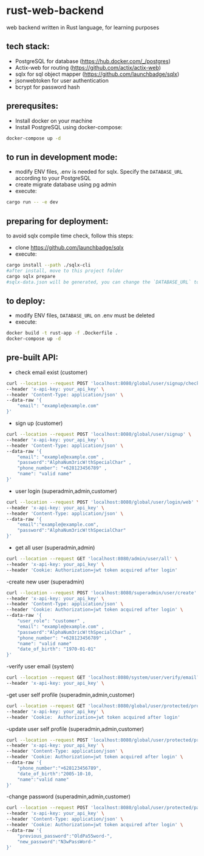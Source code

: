 # rust-web-backend
web backend written in Rust language, for learning purposes

## tech stack:
- PostgreSQL for database (https://hub.docker.com/_/postgres)
- Actix-web for routing (https://github.com/actix/actix-web)
- sqlx for sql object mapper (https://github.com/launchbadge/sqlx)
- jsonwebtoken for user authentication
- bcrypt for password hash

## prerequsites:
- Install docker on your machine
- Install PostgreSQL using docker-compose:
```bash
docker-compose up -d
```

## to run in development mode:
- modify ENV files, .env is needed for sqlx. Specify the `DATABASE_URL` according to your PostgreSQL
- create migrate database using pg admin
- execute:
```bash
cargo run -- -e dev
```

## preparing for deployment:
to avoid sqlx compile time check, follow this steps:
- clone https://github.com/launchbadge/sqlx
- execute:
```bash
cargo install --path ./sqlx-cli
#after install, move to this project folder
cargo sqlx prepare
#sqlx-data.json will be generated, you can change the `DATABASE_URL` to real address of the database when deployed
```

## to deploy:
- modify ENV files, `DATABASE_URL` on .env must be deleted 
- execute:
```bash
docker build -t rust-app -f .Dockerfile .
docker-compose up -d
```

## pre-built API:
- check email exist (customer)
```bash
curl --location --request POST 'localhost:8080/global/user/signup/check/email' \
--header 'x-api-key: your_api_key' \
--header 'Content-Type: application/json' \
--data-raw '{
    "email": "example@example.com"
}'
```

- sign up (customer)
```bash
curl --location --request POST 'localhost:8080/global/user/signup' \
--header 'x-api-key: your_api_key' \
--header 'Content-Type: application/json' \
--data-raw '{
    "email": "example@example.com" ,
    "password":"AlphaNum3ricW!thSpecialChar" ,
    "phone_number": "+628123456789" ,
    "name": "valid name"
}'
```

- user login (superadmin,admin,customer)
```bash
curl --location --request POST 'localhost:8080/global/user/login/web' \
--header 'x-api-key: your_api_key' \
--header 'Content-Type: application/json' \
--data-raw '{
    "email":"example@example.com",
    "password":"AlphaNum3ricW!thSpecialChar"
}'
```

- get all user (superadmin,admin)
```bash
curl --location --request GET 'localhost:8080/admin/user/all' \
--header 'x-api-key: your_api_key' \
--header 'Cookie: Authorization=jwt token acquired after login'
```

-create new user (superadmin)
```bash
curl --location --request POST 'localhost:8080/superadmin/user/create' \
--header 'x-api-key: your_api_key' \
--header 'Content-Type: application/json' \
--header 'Cookie: Authorization=jwt token acquired after login' \
--data-raw '{
    "user_role": "customer" ,
    "email": "example@example.com" ,
    "password":"AlphaNum3ricW!thSpecialChar" ,
    "phone_number": "+628123456789" ,
    "name": "valid name"
    "date_of_birth": "1970-01-01"
}'
```

-verify user email (system)
```bash
curl --location --request GET 'localhost:8080/system/user/verify/email?token=jwt token sent to user email, front end need to pass the token to back end' \
--header 'x-api-key: your_api_key' \
```

-get user self profile (superadmin,admin,customer)
```bash
curl --location --request GET 'localhost:8080/global/user/protected/profile' \
--header 'x-api-key: your_api_key' \
--header 'Cookie:  Authorization=jwt token acquired after login'
```

-update user self profile (superadmin,admin,customer)
```bash
curl --location --request POST 'localhost:8080/global/user/protected/profile/update' \
--header 'x-api-key: your_api_key' \
--header 'Content-Type: application/json' \
--header 'Cookie: Authorization=jwt token acquired after login' \
--data-raw '{
    "phone_number":"+628123456789",
    "date_of_birth":"2005-10-10,
    "name":"valid name"
}'
```

-change password (superadmin,admin,customer)
```bash
curl --location --request POST 'localhost:8080/global/user/protected/password/change' \
--header 'x-api-key: your_api_key' \
--header 'Content-Type: application/json' \
--header 'Cookie: Authorization=jwt token acquired after login' \
--data-raw '{
    "previous_password":"OldPa55word-",
    "new_password":"N3wPassWord-"
}'
```